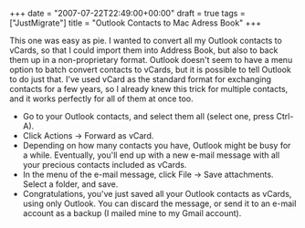 +++
date = "2007-07-22T22:49:00+00:00"
draft = true
tags = ["JustMigrate"]
title = "Outlook Contacts to Mac Adress Book"
+++
<p>This one was easy as pie. I wanted to convert all my Outlook contacts to vCards, so that I could import them into Address Book, but also to back them up in a non-proprietary format. Outlook doesn't seem to have a menu option to batch convert contacts to vCards, but it is possible to tell Outlook to do just that. I've used vCard as the standard format for exchanging contacts for a few years, so I already knew this trick for multiple contacts, and it works perfectly for all of them at once too.</p>
<ul>
<li>Go to your Outlook contacts, and select them all (select one, press Ctrl-A).</li>
<li>Click Actions -&gt; Forward as vCard.</li>
<li>Depending on how many contacts you have, Outlook might be busy for a while. Eventually, you'll end up with a new e-mail message with all your precious contacts included as vCards.</li>
<li>In the menu of the e-mail message, click File -&gt; Save attachments. Select a folder, and save.</li>
<li>Congratulations, you've just saved all your Outlook contacts as vCards, using only Outlook. You can discard the message, or send it to an e-mail account as a backup (I mailed mine to my Gmail account).</li>
</ul>